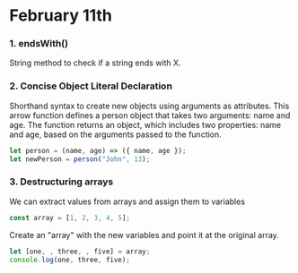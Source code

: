 # February 11th

### 1. endsWith()

String method to check if a string ends with X.

### 2. Concise Object Literal Declaration

Shorthand syntax to create new objects using arguments as attributes. This arrow function defines a person object that takes two arguments: name and age. The function returns an object, which includes two properties: name and age, based on the arguments passed to the function.

```javascript
let person = (name, age) => ({ name, age });
let newPerson = person("John", 13);
```
### 3. Destructuring arrays

We can extract values from arrays and assign them to variables

``` javascript
const array = [1, 2, 3, 4, 5];
```

Create an "array" with the new variables and point it at the original array.

```javascript
let [one, , three, , five] = array;
console.log(one, three, five);
```
